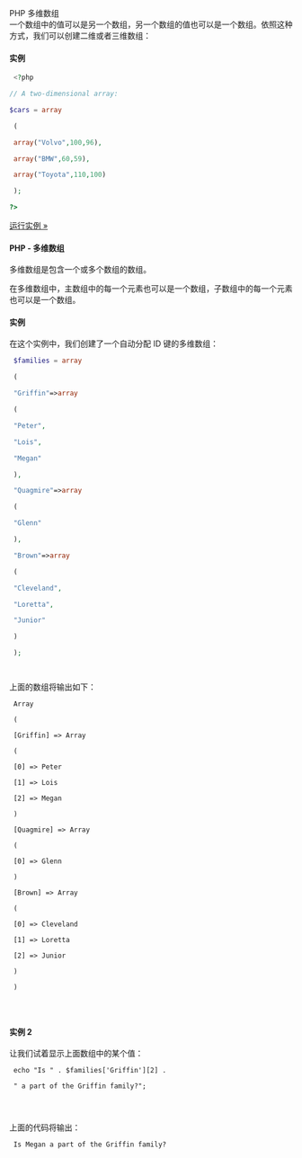  PHP 多维数组  
一个数组中的值可以是另一个数组，另一个数组的值也可以是一个数组。依照这种方式，我们可以创建二维或者三维数组：

  
#### 实例

 
```php
 <?php

// A two-dimensional array:

$cars = array

 (

 array("Volvo",100,96),

 array("BMW",60,59),

 array("Toyota",110,100)

 );

?>


```
 

[运行实例 »](http://www.w3cschool.cc/try/showphp.php?filename=demo_array_multi) 

 

#### PHP - 多维数组

 多维数组是包含一个或多个数组的数组。

 在多维数组中，主数组中的每一个元素也可以是一个数组，子数组中的每一个元素也可以是一个数组。

 
#### 实例

 在这个实例中，我们创建了一个自动分配 ID 键的多维数组：

 
```php
 $families = array

 (

 "Griffin"=>array

 (

 "Peter",

 "Lois",

 "Megan"

 ),

 "Quagmire"=>array

 (

 "Glenn"

 ),

 "Brown"=>array

 (

 "Cleveland",

 "Loretta",

 "Junior"

 )

 ); 




```
 上面的数组将输出如下：

 
```
 Array

 (

 [Griffin] => Array

 (

 [0] => Peter

 [1] => Lois

 [2] => Megan

 )

 [Quagmire] => Array

 (

 [0] => Glenn

 )

 [Brown] => Array

 (

 [0] => Cleveland

 [1] => Loretta

 [2] => Junior

 )

 ) 




```
 
#### 实例 2

 让我们试着显示上面数组中的某个值：

 
```
 echo "Is " . $families['Griffin'][2] . 

 " a part of the Griffin family?"; 




```
 上面的代码将输出：

 
```
 Is Megan a part of the Griffin family? 




```
 

